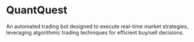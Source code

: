 # QuantQuest
An automated trading bot designed to execute real-time market strategies, leveraging algorithmic trading techniques for efficient buy/sell decisions.
